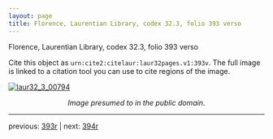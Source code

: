 ```yaml
---
layout: page
title: Florence, Laurentian Library, codex 32.3, folio 393 verso
---
```


Florence, Laurentian Library, codex 32.3, folio 393 verso

Cite this object as `urn:cite2:citelaur:laur32pages.v1:393v`.  The full image is linked to a citation tool you can use to cite regions of the image.

[![laur32_3_00794](http://www.homermultitext.org/iipsrv?IIIF=/project/homer/pyramidal/deepzoom/citelaur/laur32imgs/v1/laur32_3_00794.tif/full/800,/0/default.jpg)](http://www.homermultitext.org/ict2/?urn=urn:cite2:citelaur:laur32imgs.v1:laur32_3_00794) 

<p style="text-align: center; font-style: italic;">Image presumed to in the public domain.</p>

---

previous: [393r](../393r/) | next: [394r](../394r/)